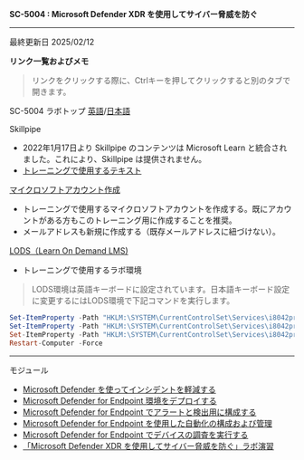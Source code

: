 **SC-5004 : Microsoft Defender XDR を使用してサイバー脅威を防ぐ**
***

最終更新日 2025/02/12

**リンク一覧およびメモ**

 > リンクをクリックする際に、Ctrlキーを押してクリックすると別のタブで開きます。

SC-5004 ラボトップ [英語](https://github.com/MicrosoftLearning/Defend-against-cyberthreats-Microsoft-Defender-XDR/tree/master/Instructions/Labs)/[日本語](https://github.com/MicrosoftLearning/Defend-against-cyberthreats-Microsoft-Defender-XDR.ja-jp/tree/main/Instructions/Labs)

Skillpipe

- 2022年1月17日より Skillpipe のコンテンツは Microsoft Learn と統合されました。これにより、Skillpipe は提供されません。
- [トレーニングで使用するテキスト](https://learn.microsoft.com/ja-jp/training/paths/sc-5004-defend-against-cyberthreats-defender/)

[マイクロソフトアカウント作成](https://account.microsoft.com/account/Account)

- トレーニングで使用するマイクロソフトアカウントを作成する。既にアカウントがある方もこのトレーニング用に作成することを推奨。
- メールアドレスも新規に作成する（既存メールアドレスに紐づけない）。

[LODS（Learn On Demand LMS)](https://esi.learnondemand.net/User/Login?ReturnUrl=%2F)

- トレーニングで使用するラボ環境

 > LODS環境は英語キーボードに設定されています。日本語キーボード設定に変更するにはLODS環境で下記コマンドを実行します。

```powershell
Set-ItemProperty -Path "HKLM:\SYSTEM\CurrentControlSet\Services\i8042prt\Parameters" -Name "LayerDriver JPN" -Value "kbd106.dll"
Set-ItemProperty -Path "HKLM:\SYSTEM\CurrentControlSet\Services\i8042prt\Parameters" -Name "OverrideKeyboardType" -Value 7
Set-ItemProperty -Path "HKLM:\SYSTEM\CurrentControlSet\Services\i8042prt\Parameters" -Name "OverrideKeyboardSubtype" -Value 2
Restart-Computer -Force
```

***
モジュール
- [Microsoft Defender を使ってインシデントを軽減する](https://learn.microsoft.com/ja-jp/training/modules/mitigate-incidents-microsoft-365-defender/)
- [Microsoft Defender for Endpoint 環境をデプロイする](https://learn.microsoft.com/ja-jp/training/modules/deploy-microsoft-defender-for-endpoints-environment/)
- [Microsoft Defender for Endpoint でアラートと検出用に構成する](https://learn.microsoft.com/ja-jp/training/modules/configure-settings-for-alerts-detections-microsoft-defender-for-endpoint/)
- [Microsoft Defender for Endpoint を使用した自動化の構成および管理](https://learn.microsoft.com/ja-jp/training/modules/configure-manage-automation-microsoft-defender-for-endpoint/)
- [Microsoft Defender for Endpoint でデバイスの調査を実行する](https://learn.microsoft.com/ja-jp/training/modules/perform-device-investigations-microsoft-defender-for-endpoints/)
- [「Microsoft Defender XDR を使用してサイバー脅威を防ぐ」ラボ演習](https://learn.microsoft.com/ja-jp/training/modules/defend-against-cyberthreats-microsoft-defender-xdr-labs/)




